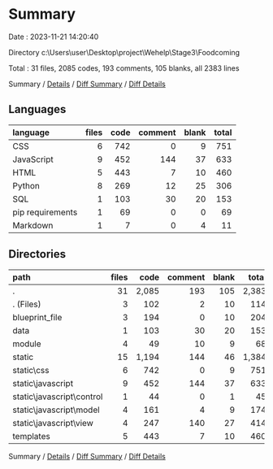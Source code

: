 # Summary

Date : 2023-11-21 14:20:40

Directory c:\\Users\\user\\Desktop\\project\\Wehelp\\Stage3\\Foodcoming

Total : 31 files,  2085 codes, 193 comments, 105 blanks, all 2383 lines

Summary / [Details](details.md) / [Diff Summary](diff.md) / [Diff Details](diff-details.md)

## Languages
| language | files | code | comment | blank | total |
| :--- | ---: | ---: | ---: | ---: | ---: |
| CSS | 6 | 742 | 0 | 9 | 751 |
| JavaScript | 9 | 452 | 144 | 37 | 633 |
| HTML | 5 | 443 | 7 | 10 | 460 |
| Python | 8 | 269 | 12 | 25 | 306 |
| SQL | 1 | 103 | 30 | 20 | 153 |
| pip requirements | 1 | 69 | 0 | 0 | 69 |
| Markdown | 1 | 7 | 0 | 4 | 11 |

## Directories
| path | files | code | comment | blank | total |
| :--- | ---: | ---: | ---: | ---: | ---: |
| . | 31 | 2,085 | 193 | 105 | 2,383 |
| . (Files) | 3 | 102 | 2 | 10 | 114 |
| blueprint_file | 3 | 194 | 0 | 10 | 204 |
| data | 1 | 103 | 30 | 20 | 153 |
| module | 4 | 49 | 10 | 9 | 68 |
| static | 15 | 1,194 | 144 | 46 | 1,384 |
| static\\css | 6 | 742 | 0 | 9 | 751 |
| static\\javascript | 9 | 452 | 144 | 37 | 633 |
| static\\javascript\\control | 1 | 44 | 0 | 1 | 45 |
| static\\javascript\\model | 4 | 161 | 4 | 9 | 174 |
| static\\javascript\\view | 4 | 247 | 140 | 27 | 414 |
| templates | 5 | 443 | 7 | 10 | 460 |

Summary / [Details](details.md) / [Diff Summary](diff.md) / [Diff Details](diff-details.md)
